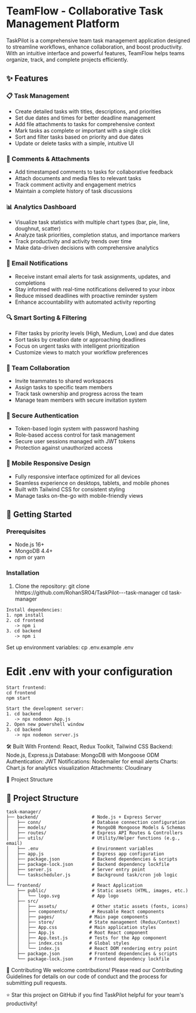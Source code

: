 # TeamFlow - Collaborative Task Management Platform

TaskPilot is a comprehensive team task management application designed to streamline workflows, enhance collaboration, and boost productivity. With an intuitive interface and powerful features, TeamFlow helps teams organize, track, and complete projects efficiently.

## ✨ Features

### 📋 Task Management
- Create detailed tasks with titles, descriptions, and priorities
- Set due dates and times for better deadline management
- Add file attachments to tasks for comprehensive context
- Mark tasks as complete or important with a single click
- Sort and filter tasks based on priority and due dates
- Update or delete tasks with a simple, intuitive UI

### 💬 Comments & Attachments
- Add timestamped comments to tasks for collaborative feedback
- Attach documents and media files to relevant tasks
- Track comment activity and engagement metrics
- Maintain a complete history of task discussions

### 📊 Analytics Dashboard
- Visualize task statistics with multiple chart types (bar, pie, line, doughnut, scatter)
- Analyze task priorities, completion status, and importance markers
- Track productivity and activity trends over time
- Make data-driven decisions with comprehensive analytics

### 📧 Email Notifications
- Receive instant email alerts for task assignments, updates, and completions
- Stay informed with real-time notifications delivered to your inbox
- Reduce missed deadlines with proactive reminder system
- Enhance accountability with automated activity reporting

### 🔍 Smart Sorting & Filtering
- Filter tasks by priority levels (High, Medium, Low) and due dates
- Sort tasks by creation date or approaching deadlines
- Focus on urgent tasks with intelligent prioritization
- Customize views to match your workflow preferences

### 👥 Team Collaboration
- Invite teammates to shared workspaces
- Assign tasks to specific team members
- Track task ownership and progress across the team
- Manage team members with secure invitation system

### 🔐 Secure Authentication
- Token-based login system with password hashing
- Role-based access control for task management
- Secure user sessions managed with JWT tokens
- Protection against unauthorized access

### 📱 Mobile Responsive Design
- Fully responsive interface optimized for all devices
- Seamless experience on desktops, tablets, and mobile phones
- Built with Tailwind CSS for consistent styling
- Manage tasks on-the-go with mobile-friendly views

## 🚀 Getting Started

### Prerequisites
- Node.js 16+
- MongoDB 4.4+
- npm or yarn

### Installation
1. Clone the repository:
git clone hhttps://github.com/RohanSR04/TaskPilot---task-manager
cd task-manager

```
Install dependencies:
1. npm install
2. cd frontend
   -> npm i
3. cd backend 
   -> npm i
```

Set up environment variables:
cp .env.example .env
# Edit .env with your configuration
```
Start frontend:
cd frontend 
npm start
```

```
Start the development server:
1. cd backend
   -> npx nodemon App.js
2. Open new powershell window 
3. cd backend
   -> npx nodemon server.js
```

🛠️ Built With
Frontend: React, Redux Toolkit, Tailwind CSS
Backend: Node.js, Express.js
Database: MongoDB with Mongoose ODM
Authentication: JWT
Notifications: Nodemailer for email alerts
Charts: Chart.js for analytics visualization
Attachments: Cloudinary


📁 Project Structure

## 📁 Project Structure

```
task-manager/
├── backend/                    # Node.js + Express Server
│   ├── conn/                   # Database connection configuration
│   ├── models/                 # MongoDB Mongoose Models & Schemas
│   ├── routes/                 # Express API Routes & Controllers
│   ├── utils/                  # Utility/Helper functions (e.g., email)
│   ├── .env                    # Environment variables
│   ├── app.js                  # Express app configuration
│   ├── package.json            # Backend dependencies & scripts
│   ├── package-lock.json       # Backend dependency lockfile
│   ├── server.js               # Server entry point
│   └── taskscheduler.js        # Background task/cron job logic
│
└── frontend/                   # React Application
    ├── public/                 # Static assets (HTML, images, etc.)
    │   └── logo.svg            # App logo
    ├── src/
    │   ├── assets/             # Other static assets (fonts, icons)
    │   ├── components/         # Reusable React components
    │   ├── pages/             # Main page components
    │   ├── store/             # State management (Redux/Context)
    │   ├── App.css            # Main application styles
    │   ├── App.js             # Root React component
    │   ├── App.test.js        # Tests for the App component
    │   ├── index.css          # Global styles
    │   └── index.js           # React DOM rendering entry point
    ├── package.json           # Frontend dependencies & scripts
    └── package-lock.json      # Frontend dependency lockfile
```


🤝 Contributing
We welcome contributions! Please read our Contributing Guidelines for details on our code of conduct and the process for submitting pull requests.

⭐ Star this project on GitHub if you find TaskPilot helpful for your team's productivity!
